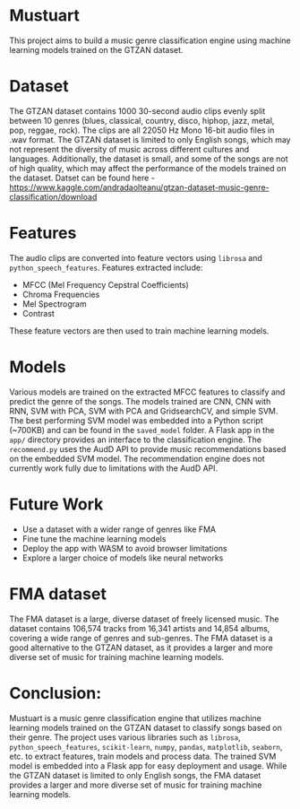 # Mustuart
This project aims to build a music genre classification engine using machine learning models trained on the GTZAN dataset.

# Dataset
The GTZAN dataset contains 1000 30-second audio clips evenly split between 10 genres (blues, classical, country, disco, hiphop, jazz, metal, pop, reggae, rock). The clips are all 22050 Hz Mono 16-bit audio files in .wav format.
The GTZAN dataset is limited to only English songs, which may not represent the diversity of music across different cultures and languages. Additionally, the dataset is small, and some of the songs are not of high quality, which may affect the performance of the models trained on the dataset.
Datset can be found here - https://www.kaggle.com/andradaolteanu/gtzan-dataset-music-genre-classification/download

# Features
The audio clips are converted into feature vectors using `librosa` and `python_speech_features`. Features extracted include:

- MFCC (Mel Frequency Cepstral Coefficients)
- Chroma Frequencies
- Mel Spectrogram
- Contrast

These feature vectors are then used to train machine learning models.

# Models
Various models are trained on the extracted MFCC features to classify and predict the genre of the songs. The models trained are CNN, CNN with RNN, SVM with PCA, SVM with PCA and GridsearchCV, and simple SVM.
The best performing SVM model was embedded into a Python script (~700KB) and can be found in the `saved_model` folder.
A Flask app in the `app/` directory provides an interface to the classification engine. The `recommend.py` uses the AudD API to provide music recommendations based on the embedded SVM model.
The recommendation engine does not currently work fully due to limitations with the AudD API.

# Future Work
- Use a dataset with a wider range of genres like FMA
- Fine tune the machine learning models
- Deploy the app with WASM to avoid browser limitations
- Explore a larger choice of models like neural networks

# FMA dataset
The FMA dataset is a large, diverse dataset of freely licensed music. The dataset contains 106,574 tracks from 16,341 artists and 14,854 albums, covering a wide range of genres and sub-genres. The FMA dataset is a good alternative to the GTZAN dataset, as it provides a larger and more diverse set of music for training machine learning models.

# Conclusion:
Mustuart is a music genre classification engine that utilizes machine learning models trained on the GTZAN dataset to classify songs based on their genre. The project uses various libraries such as `librosa`, `python_speech_features`, `scikit-learn`, `numpy`, `pandas`, `matplotlib`, `seaborn`, etc. to extract features, train models and process data. The trained SVM model is embedded into a Flask app for easy deployment and usage. While the GTZAN dataset is limited to only English songs, the FMA dataset provides a larger and more diverse set of music for training machine learning models.